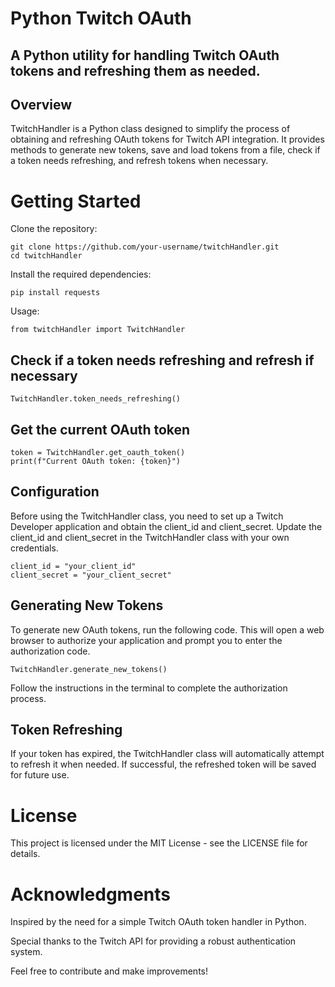 # Python Twitch OAuth 
## A Python utility for handling Twitch OAuth tokens and refreshing them as needed.

## Overview
TwitchHandler is a Python class designed to simplify the process of obtaining and refreshing OAuth tokens for Twitch API integration. It provides methods to generate new tokens, save and load tokens from a file, check if a token needs refreshing, and refresh tokens when necessary.

# Getting Started
Clone the repository:
```
git clone https://github.com/your-username/twitchHandler.git
cd twitchHandler
```
Install the required dependencies:
```
pip install requests
```
Usage:
```
from twitchHandler import TwitchHandler
```

## Check if a token needs refreshing and refresh if necessary
```
TwitchHandler.token_needs_refreshing()
```

## Get the current OAuth token
``` 
token = TwitchHandler.get_oauth_token()
print(f"Current OAuth token: {token}")
```
## Configuration
Before using the TwitchHandler class, you need to set up a Twitch Developer application and obtain the client_id and client_secret. Update the client_id and client_secret in the TwitchHandler class with your own credentials.

```
client_id = "your_client_id"
client_secret = "your_client_secret"
```
## Generating New Tokens
To generate new OAuth tokens, run the following code. This will open a web browser to authorize your application and prompt you to enter the authorization code.

```
TwitchHandler.generate_new_tokens()
```
Follow the instructions in the terminal to complete the authorization process.

## Token Refreshing
If your token has expired, the TwitchHandler class will automatically attempt to refresh it when needed. If successful, the refreshed token will be saved for future use.

# License
This project is licensed under the MIT License - see the LICENSE file for details.

# Acknowledgments
Inspired by the need for a simple Twitch OAuth token handler in Python.

Special thanks to the Twitch API for providing a robust authentication system.

Feel free to contribute and make improvements!
